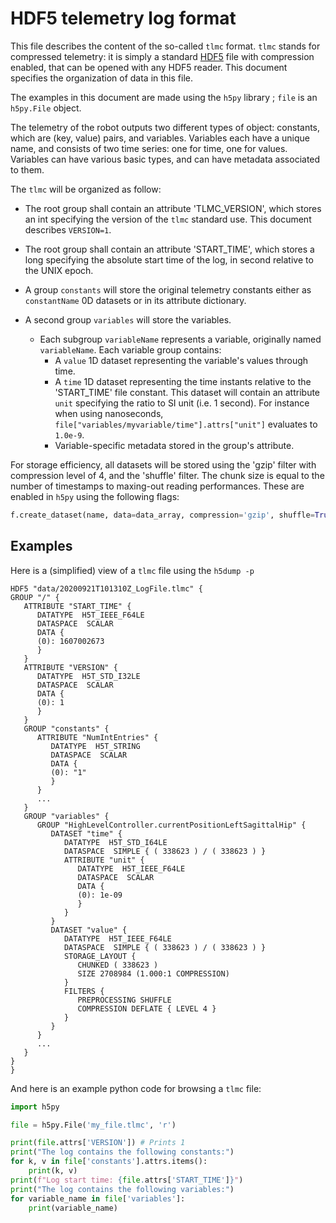 HDF5 telemetry log format
=========================

This file describes the content of the so-called `tlmc` format. `tlmc` stands for compressed telemetry: it is simply a standard [HDF5](https://portal.hdfgroup.org/display/HDF5/Introduction+to+HDF5) file with compression enabled, that can be opened with any HDF5 reader. This document specifies the organization of data in this file.

The examples in this document are made using the `h5py` library ; `file` is an `h5py.File` object.

The telemetry of the robot outputs two different types of object: constants, which are (key, value) pairs, and variables.
Variables each have a unique name, and consists of two time series: one for time, one for values. Variables can have various basic types, and can have metadata associated to them.

The `tlmc` will be organized as follow:

 - The root group shall contain an attribute 'TLMC_VERSION', which stores an int specifying the version of the `tlmc` standard use. This document describes `VERSION=1`.

 - The root group shall contain an attribute 'START_TIME', which stores a long specifying the absolute start time of the log, in second relative to the UNIX epoch.

 - A group `constants` will store the original telemetry constants either as `constantName` 0D datasets or in its attribute dictionary.

 - A second group `variables` will store the variables.
    - Each subgroup `variableName` represents a variable, originally named `variableName`. Each variable group contains:
        - A `value` 1D dataset representing the variable's values through time.
        - A `time` 1D dataset representing the time instants relative to the 'START_TIME' file constant. This dataset will contain an attribute `unit` specifying the ratio to SI unit (i.e. 1 second). For instance when using nanoseconds, `file["variables/myvariable/time"].attrs["unit"]` evaluates to `1.0e-9`.
        - Variable-specific metadata stored in the group's attribute.

For storage efficiency, all datasets will be stored using the 'gzip' filter with compression level of 4, and the 'shuffle' filter. The chunk size is equal to the number of timestamps to maxing-out reading performances. These are enabled in `h5py` using the following flags:

```python
f.create_dataset(name, data=data_array, compression='gzip', shuffle=True, chunks=(len(data_array),))
```

## Examples

Here is a (simplified) view of a `tlmc` file using the `h5dump -p`

```
HDF5 "data/20200921T101310Z_LogFile.tlmc" {
GROUP "/" {
   ATTRIBUTE "START_TIME" {
      DATATYPE  H5T_IEEE_F64LE
      DATASPACE  SCALAR
      DATA {
      (0): 1607002673
      }
   }
   ATTRIBUTE "VERSION" {
      DATATYPE  H5T_STD_I32LE
      DATASPACE  SCALAR
      DATA {
      (0): 1
      }
   }
   GROUP "constants" {
      ATTRIBUTE "NumIntEntries" {
         DATATYPE  H5T_STRING
         DATASPACE  SCALAR
         DATA {
         (0): "1"
         }
      }
      ...
   }
   GROUP "variables" {
      GROUP "HighLevelController.currentPositionLeftSagittalHip" {
         DATASET "time" {
            DATATYPE  H5T_STD_I64LE
            DATASPACE  SIMPLE { ( 338623 ) / ( 338623 ) }
            ATTRIBUTE "unit" {
               DATATYPE  H5T_IEEE_F64LE
               DATASPACE  SCALAR
               DATA {
               (0): 1e-09
               }
            }
         }
         DATASET "value" {
            DATATYPE  H5T_IEEE_F64LE
            DATASPACE  SIMPLE { ( 338623 ) / ( 338623 ) }
            STORAGE_LAYOUT {
               CHUNKED ( 338623 )
               SIZE 2708984 (1.000:1 COMPRESSION)
            }
            FILTERS {
               PREPROCESSING SHUFFLE
               COMPRESSION DEFLATE { LEVEL 4 }
            }
         }
      }
      ...
   }
}
}
```

And here is an example python code for browsing a `tlmc` file:

```python
import h5py

file = h5py.File('my_file.tlmc', 'r')

print(file.attrs['VERSION']) # Prints 1
print("The log contains the following constants:")
for k, v in file['constants'].attrs.items():
    print(k, v)
print(f"Log start time: {file.attrs['START_TIME']}")
print("The log contains the following variables:")
for variable_name in file['variables']:
    print(variable_name)
```
